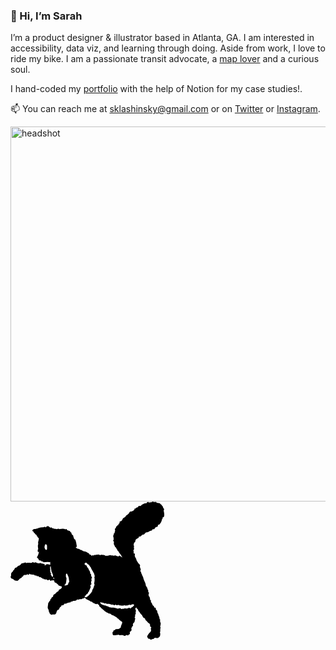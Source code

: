 ### 👋 Hi, I’m Sarah

I’m a product designer & illustrator based in Atlanta, GA. I am interested in accessibility, data viz, and learning through doing. Aside from work, I love to ride my bike. I am a passionate transit advocate, a [map lover](https://sarahlashinsky.com/storymap/) and a curious soul.

I hand-coded my [portfolio](https://sarahlashinsky.com/) with the help of Notion for my case studies!.

📫 You can reach me at sklashinsky@gmail.com or on [Twitter](https://twitter.com/SarahLashinsky) or [Instagram](https://www.instagram.com/sarahlashinsky/).

<img src="https://images.squarespace-cdn.com/content/v1/671917ee2ac0f92a90b9d47a/9c47e0fd-a1b6-4c53-b759-294a10ffe962/headshot2024.jpg" alt="headshot" width="600"/>
<svg width="246" height="221" viewBox="0 0 246 221" fill="none" xmlns="http://www.w3.org/2000/svg">
<path d="M225.354 221H224.396C223.249 220.505 222.599 218.656 220.753 219.826C220.077 218.774 219.18 217.819 218.815 216.693C218.354 215.269 219.545 214.178 220.213 213.03C220.569 212.421 221.03 211.869 221.443 211.291C221.676 210.966 221.896 210.629 222.151 210.322C222.41 210.011 222.656 209.639 222.994 209.455C224.084 208.863 224.576 207.952 224.712 206.769C224.721 206.681 225.016 206.62 225.081 206.589C224.919 205.753 224.752 205.038 224.646 204.315C224.572 203.798 224.37 202.948 224.589 202.804C226.044 201.853 224.712 200.845 224.352 200.604C222.731 199.531 223.513 198.063 223.24 196.832C222.792 196.24 222.463 195.557 222.019 194.957C221.83 194.703 221.399 194.637 221.092 194.462C220.701 194.234 220.248 194.05 219.958 193.73C219.523 193.248 219.272 192.595 218.815 192.139C218.038 191.368 217.137 190.724 216.337 189.971C216.087 189.734 215.955 189.344 215.832 189.002C215.371 187.719 215.032 186.356 213.253 186.281C212.985 186.268 212.607 185.913 212.501 185.633C212.202 184.836 212 184.043 211.064 183.674C210.858 183.591 210.902 182.96 210.774 182.605C210.625 182.189 210.915 181.655 210.076 181.427C209.43 181.256 208.942 180.428 208.432 179.854C208.028 179.394 207.694 178.872 207.325 178.377C207.039 178.066 206.991 177.514 206.688 177.194C205.708 176.156 204.601 175.266 204.188 173.768C203.99 173.049 203.493 172.182 202.883 171.866C201.859 171.336 201.657 170.491 201.349 169.597C201.288 169.422 201.041 169.312 200.883 169.172C200.778 169.365 200.541 169.606 200.589 169.746C200.853 170.513 200.527 170.924 199.859 171.222C199.627 171.328 199.429 171.512 199.218 171.656C199.407 171.963 199.499 172.318 199.706 172.41C200.602 172.813 200.844 173.391 200.396 174.268C200.347 174.364 200.338 174.539 200.396 174.618C201.279 175.823 200.317 176.603 199.939 177.124C200.202 177.97 200.558 178.557 200.505 179.109C200.453 179.674 199.925 180.178 199.732 180.752C199.495 181.44 199.051 182.338 199.301 182.842C199.644 183.53 199.446 183.898 199.152 184.362C198.59 185.247 198.361 186.067 199.394 186.803C199.534 186.904 199.622 187.228 199.578 187.416C199.31 188.643 198.787 189.861 198.774 191.088C198.761 192.231 198.357 193.077 197.614 193.721C196.744 194.47 195.896 195.101 196.01 196.416C196.028 196.609 195.637 196.841 195.4 197.09C196.129 197.625 196.322 198.33 195.795 199.049C195.347 199.662 194.754 200.166 194.174 200.766C194.314 200.981 194.49 201.248 194.644 201.481C194.143 201.638 193.712 201.779 193.159 201.958C194.174 203.054 192.666 204.767 193.967 205.38C193.686 205.818 193.479 206.502 193.022 206.782C192.24 207.264 192.157 208.666 190.856 208.408C190.856 208.706 190.847 209.004 190.86 209.297C190.904 210.165 191.159 211.098 190.922 211.882C190.795 212.316 189.845 212.504 189.265 212.802C189.151 213.148 188.936 213.429 188.677 213.661C188.347 213.955 187.978 214.209 187.591 214.507C187.407 214.139 187.262 213.841 187.108 213.534C186.66 213.626 186.282 213.762 185.895 213.775C185.232 213.797 184.753 213.823 184.278 214.546C183.997 214.971 182.767 215.116 182.134 214.897C180.855 214.459 179.726 213.595 178.25 213.775C177.705 213.841 177.142 213.692 176.589 213.718C176.193 213.736 175.806 213.876 175.415 213.963C174.98 214.034 174.264 214.003 174.075 213.674C173.702 213.026 173.403 213.091 172.774 213.227C171.469 213.516 170.121 213.617 168.785 213.784C168.086 213.871 167.383 214.003 166.684 213.985C165.951 213.963 165.221 213.779 164.202 213.626C163.204 212.307 163.261 212.312 163.354 211.475C163.411 210.936 163.261 210.375 163.209 209.827C163.072 209.792 162.941 209.757 162.804 209.718C163.103 209.424 163.424 209.157 163.688 208.837C164.057 208.386 164.641 207.917 164.676 207.426C164.751 206.357 165.291 205.801 166.214 205.88C167.124 205.954 167.396 205.477 167.695 204.854C167.862 204.508 167.862 204.149 168.547 204.276C169.233 204.403 170.011 204.044 170.762 203.899C170.969 203.965 171.267 204.175 171.5 204.118C172.709 203.825 174.277 204.289 174.87 202.598C174.928 202.436 175.27 202.265 175.472 202.274C176.408 202.313 176.452 201.647 176.545 201.012C176.615 200.508 176.567 199.969 176.729 199.505C177.34 197.791 178.034 196.109 178.658 194.4C179.062 193.296 178.54 192.437 177.485 191.771C176.848 191.368 175.538 191.636 175.719 190.61C175.226 190.264 174.91 190.036 174.585 189.822C173.46 189.086 173.223 187.14 171.724 187.443C170.99 186.676 170.52 186.01 169.892 185.572C168.574 184.656 167.168 183.858 165.801 183.008C165.467 182.798 165.16 182.509 164.799 182.382C163.758 182.018 162.325 182.031 161.723 181.322C160.599 179.99 159.434 179.249 157.712 179.35C157.575 179.359 157.426 179.223 157.29 179.148C156.455 178.688 155.66 178.114 154.776 177.79C152.83 177.076 151.318 175.753 149.75 174.495C149.666 174.43 149.618 174.329 149.534 174.259C148.647 173.514 147.755 172.773 146.871 172.02C146.713 171.888 146.63 171.669 146.467 171.542C146.001 171.174 145.193 170.898 145.101 170.46C144.907 169.549 144.261 169.281 143.629 168.944C142.583 168.383 142.192 167.402 141.823 166.377C141.682 165.982 141.506 165.334 141.256 165.29C140.14 165.088 139.753 164.085 138.971 163.419C137.934 164.475 136.739 164.195 135.574 163.743C134.283 163.248 133.021 162.67 131.672 162.096C131.47 161.737 131.286 160.878 130.802 160.65C129.919 160.229 128.86 160.181 127.876 159.975C127.546 159.498 127.129 159.121 126.65 158.862C126.11 158.569 125.367 158.516 124.967 158.109C123.785 156.913 121.856 157.145 120.784 155.8C120.432 155.357 119.866 155.064 119.593 154.586C119 153.552 118.679 153.434 117.928 154.354C117.247 155.186 116.588 155.708 115.59 154.761C114.883 156.049 113.868 156.382 112.497 156.295C111.196 156.212 109.812 156.133 108.63 156.974C108.485 157.079 108.221 157.189 108.103 157.127C107.061 156.606 106.389 156.347 105.642 157.815C105.163 158.753 103.55 158.915 102.311 159.016C101.015 159.121 99.4991 158.564 98.7258 160.251C98.6599 160.391 98.137 160.479 97.948 160.374C97.1703 159.936 96.643 160.028 96.2387 160.865C96.0718 161.211 95.7422 161.482 95.5137 161.754C94.4196 161.163 89.7355 162.582 89.239 163.41C88.6502 163.41 88.1712 163.397 87.6967 163.41C87.1342 163.428 86.5762 163.476 86.1939 163.498C85.9347 164.068 85.8336 164.716 85.4557 165.023C84.7922 165.562 83.9574 165.895 83.1005 166.368C82.2261 165.794 81.4132 165.873 81.3956 166.714C81.378 167.643 81.1056 168.151 80.1697 168.379C79.783 168.471 79.3524 168.799 79.1502 169.146C78.5746 170.114 78.1001 171.139 77.6035 172.147C77.3311 172.699 77.2564 173.334 76.3644 173.365C75.8723 173.382 75.1824 173.698 74.9451 174.092C74.3431 175.087 73.7631 176.165 73.5258 177.286C73.2754 178.474 73.0776 179.521 71.8209 180.025C71.6803 180.082 71.6496 180.362 71.5309 180.511C71.4211 180.643 71.2629 180.822 71.1223 180.822C70.1336 180.84 69.123 180.919 68.1607 180.752C67.7872 180.686 67.5675 180.787 67.2907 180.8C66.425 180.848 65.4188 181.957 64.7245 180.936C63.8985 179.722 62.1364 179.157 62.1892 177.304C62.198 176.997 61.7498 176.682 61.5257 176.362C61.3719 176.138 61.0599 175.836 61.117 175.687C61.7981 173.943 60.3129 172.743 59.8559 171.367C58.9947 168.795 60.0405 166.525 60.1723 164.133C60.2426 162.819 60.559 161.509 61.8025 160.681C61.9035 160.615 61.7673 160.251 61.8684 160.115C62.154 159.73 62.5011 159.393 62.8263 159.042C63.0548 158.801 63.3975 158.613 63.5074 158.328C63.8809 157.333 63.5469 155.975 65.0365 155.585C65.1727 155.55 65.2694 155.283 65.3441 155.107C65.6341 154.433 65.9065 153.754 66.1746 153.092C67.3873 153.355 68.3716 152.33 68.2266 151.081C68.1387 150.292 69.3647 148.373 70.0853 148.194C70.4895 148.093 70.9993 148.137 71.2849 147.9C71.8605 147.427 72.3043 146.796 72.814 146.244C73.3017 145.718 73.7456 145.131 74.3124 144.71C74.8573 144.312 75.6262 144.206 76.1315 143.777C76.6588 143.33 77.0587 142.686 77.3618 142.055C77.4893 141.792 77.23 141.345 77.1465 140.982C77.2388 141.074 77.3355 141.166 77.4278 141.258C78.5395 140.636 79.66 140.022 80.7585 139.382C82.1602 138.568 81.9624 137.139 82.0635 135.969C80.9166 135.654 79.7215 135.505 78.7152 134.992C77.8979 134.576 76.1667 134.992 76.527 133.139C76.5314 133.113 76.3952 133.069 76.3292 133.021C75.6526 132.525 74.9715 132.026 73.974 131.29C73.6621 130.939 73.0601 130.256 72.4317 129.546C72.2823 129.901 72.1637 130.195 72.0362 130.506C70.3138 129.301 69.9666 127.39 69.1845 125.607C68.2442 126.641 67.3346 127.04 66.3591 125.866C65.8846 126.207 65.4583 126.483 65.0673 126.803C64.5356 127.237 64.1006 127.312 63.7359 126.606C63.5733 126.295 63.3712 125.984 63.1207 125.747C62.1408 124.814 61.2752 124.902 60.805 126.002C60.1811 125.888 59.5395 125.769 58.8585 125.647C58.7178 125.322 58.5553 124.937 58.4322 124.648C57.3513 124.696 56.3626 124.744 55.2553 124.797C55.1894 124.718 54.9082 124.28 54.8379 124.31C53.7789 124.779 53.2472 124.1 52.6848 123.421C52.6057 123.329 52.3728 123.285 52.241 123.324C51.1732 123.622 50.7426 122.952 50.3735 122.128C49.0333 122.571 48.8092 121.099 47.8689 120.669C46.7704 121.695 45.7334 120.814 45.1973 120.1C44.3273 118.943 43.5495 119.175 42.5697 119.727C42.4291 119.543 42.3456 119.342 42.1918 119.245C41.6162 118.886 41.2383 117.799 40.4869 118.229C39.6169 118.728 39.0325 118.343 38.6194 117.891C37.6439 116.836 36.3565 117.19 35.2184 116.967C33.9881 116.726 32.7138 116.717 31.4659 116.56C31.3297 116.542 31.255 116.191 31.1231 116.021C30.7101 115.486 29.7917 115.499 29.5017 116.043C29.6336 116.305 29.7698 116.573 29.9192 116.866C29.5633 117.125 29.2601 117.348 28.9613 117.563C28.2319 117.094 27.5596 116.66 26.9136 116.244C26.3512 116.665 25.8547 117.296 25.2395 117.445C24.3167 117.664 23.2973 117.445 22.3482 117.598C21.7418 117.694 21.0124 117.992 20.6609 118.448C20.1731 119.083 19.9842 119.951 19.7337 120.569C18.9428 120.477 18.4287 120.415 17.9146 120.354C17.9761 120.731 18.0332 121.107 18.1211 121.66C14.9135 122.321 13.5337 125.322 11.1565 127C9.96574 126.878 8.731 126.764 7.50067 126.611C7.24142 126.58 6.96898 126.431 6.75807 126.264C5.90123 125.572 5.09711 124.81 4.20512 124.166C3.79208 123.868 3.19889 123.574 2.73312 123.631C1.81476 123.745 1.54232 123.215 1.182 122.597C0.843661 122.019 0.395466 121.506 0 120.967C0 120.888 0 120.81 0 120.731C0.149398 120.569 0.369119 120.433 0.430636 120.244C0.637157 119.587 0.795326 118.912 0.9623 118.242C0.988665 118.128 1.01504 118.005 1.00186 117.891C0.698669 115.552 1.22596 113.576 3.39663 112.27C3.63391 112.13 3.75695 111.779 3.89756 111.508C4.17878 110.964 4.30179 110.097 4.72362 109.917C5.96274 109.391 6.39336 108.366 6.67898 107.275C6.89868 106.447 7.37764 106.171 8.11145 105.974C8.93314 105.755 10.0712 105.65 10.4579 105.08C11.2005 103.976 11.8859 103.161 13.2789 102.819C14.1928 102.596 14.9706 101.785 15.7967 101.216C16.1042 101.005 16.4953 100.799 16.6359 100.493C17.1281 99.4325 17.8531 98.8629 19.0614 98.7972C20.0677 98.7402 21.0915 98.5869 22.0582 98.3064C22.7129 98.118 23.2841 97.6448 23.9257 97.2768C24.3123 98.4861 24.9583 98.8278 25.881 98.324C26.6544 97.9033 27.3135 97.7193 27.6738 98.2188C28.2626 98.1224 28.6273 97.9997 28.9832 98.0129C30.8243 98.083 32.6391 98.5387 34.489 97.7281C35.0075 97.5003 35.6183 96.5845 36.4663 97.3031C37.4242 98.1137 38.4041 98.3196 39.3181 97.1936C39.3576 97.1454 39.5641 97.176 39.6476 97.233C40.3111 97.7149 41.4228 97.2856 41.8447 98.3371C41.9062 98.4948 42.5433 98.4072 42.908 98.4686C43.4836 98.5649 44.0505 98.7095 44.6305 98.8015C45.0259 98.8629 45.4434 98.9505 45.8301 98.8892C46.6737 98.7621 47.9172 98.1224 48.26 98.451C48.9982 99.1608 49.8287 99.117 50.6152 99.3098C52.0037 99.6559 53.4318 99.8531 54.8291 100.112C54.6929 100.502 54.5391 100.94 54.3721 101.417C54.9829 101.785 55.5366 102.114 56.2001 102.513C56.1605 101.917 56.1341 101.509 56.121 101.251C57.9093 100.015 59.6714 100.006 61.5125 100.826C62.1013 101.089 62.7868 101.128 63.5953 101.308V96.7335C62.7868 96.843 62.1452 97.0008 61.5037 96.9964C60.6776 96.9876 59.8515 96.751 59.0298 96.7905C56.9075 96.8912 54.794 97.084 52.6848 97.2417C52.0521 95.8966 51.9466 95.8616 49.754 96.234C49.5211 94.8407 49.8814 94.8363 45.6147 94.3106C45.4302 92.0234 43.4968 90.8186 42.183 89.1974C44.134 86.5379 44.8766 83.5059 45.6411 80.141C44.9205 80.5002 44.4635 80.7325 43.8835 81.0216C43.8615 79.4706 42.8026 77.959 44.2262 76.5701C44.3009 76.5 44.3405 76.351 44.3273 76.2459C44.2043 75.1724 44.0197 74.099 43.945 73.0211C43.8703 71.9477 43.6287 70.7735 43.9582 69.8139C44.4723 68.3111 44.4196 66.909 44.1164 65.4325C44.0724 65.209 44.2262 64.9417 44.2878 64.6964C44.4811 63.9209 44.6788 63.1497 44.859 62.3742C45.0084 61.7302 45.2017 61.0817 45.2501 60.4245C45.3072 59.6796 45.2237 58.926 45.1973 58.1724C43.967 58.3652 43.6242 57.6817 43.5891 56.617C43.5891 56.4724 43.2508 56.341 43.0706 56.1964C42.8685 56.0387 42.5653 55.916 42.4862 55.7101C41.9853 54.3781 41.4931 53.068 39.9508 52.5642C39.7926 52.5116 39.6257 52.2969 39.5817 52.1304C39.34 51.1051 38.5711 50.6057 37.7274 50.1369C37.5077 50.0142 37.2529 49.7513 37.2177 49.5191C37.1386 49.0459 36.9672 48.5814 36.664 48.2003C36.1236 47.5255 35.2492 47.5912 34.8977 46.7106C34.4978 45.7028 37.8768 43.5647 37.7758 44.0686C38.8699 44.2657 40.3595 43.8451 41.4184 43.5033C42.1566 43.2667 42.9827 43.2317 43.6945 42.982C44.2438 42.7935 44.7228 42.3773 45.2764 42.2283C47.3109 41.685 49.3541 41.1856 51.4808 41.1374C52.2893 41.1198 53.2429 41.2425 53.8712 40.8701C54.9346 40.2348 55.6552 40.5853 56.6922 41.4747C57.259 40.7781 57.8039 40.1121 58.2301 39.5951C59.0826 39.5951 59.8252 39.582 60.5678 39.6039C60.8182 39.6126 61.262 39.6696 61.2884 39.7791C61.5696 40.9402 62.6725 41.0103 63.4063 41.5843C64.4477 42.3948 64.9311 42.0399 65.5462 41.3082C66.4953 41.834 66.6931 43.4814 68.2398 42.9732C68.2925 42.9557 68.3804 43.0345 68.4507 43.0696C69.4877 43.6216 70.4764 44.0686 71.7638 43.7224C72.4185 43.5428 73.2402 43.9941 73.9916 44.1299C74.2465 44.1737 74.5409 44.1869 74.7738 44.0992C75.7756 43.7356 76.7159 43.166 77.7705 44.1255C78.0298 44.3621 78.7328 44.1562 79.2205 44.0861C80.9298 43.8539 82.6303 43.534 84.3484 43.3807C84.7439 43.3456 85.3415 44.1649 85.5743 44.0466C86.5762 43.5472 86.9101 44.2307 87.3144 44.8397C88.8391 43.7881 89.6652 43.6742 90.421 45.199C90.9307 46.2242 91.313 46.2374 92.1347 46.176C92.2973 46.1629 92.4599 46.4915 92.6576 46.5835C93.0311 46.7544 93.4353 46.9866 93.8264 46.9866C94.8854 46.9822 95.6148 47.5825 95.773 48.6253C95.8081 48.8531 96.1113 49.1335 96.353 49.2167C97.0297 49.4533 97.6141 49.6593 97.5394 50.575C97.5042 51.0175 97.5526 51.6046 97.8118 51.9157C98.7917 53.0856 99.877 54.1722 100.94 55.3113C100.694 55.4515 100.413 55.6093 99.9869 55.8502C100.791 56.6214 101.657 57.3443 101.099 58.5536C101.09 58.5711 101.213 58.6412 101.27 58.6938C102.004 59.3817 102.07 60.7093 103.379 60.8626C103.489 60.8758 103.599 61.1474 103.656 61.3139C104.135 62.7335 104.732 64.1268 105.044 65.5814C105.528 67.8335 105.813 70.1294 106.174 72.3595C105.598 72.6838 105.058 72.9817 104.302 73.4067C105.532 74.2435 106.503 74.9008 107.672 75.6938C107.663 75.6938 107.984 75.5668 108.116 75.5098C108.713 75.7508 109.162 75.9436 109.623 76.11C110.045 76.2634 110.546 76.2984 110.884 76.5526C111.31 76.8724 111.605 77.3631 111.723 77.5077C112.413 77.5077 112.866 77.3763 113.173 77.5296C114.347 78.1255 115.428 78.901 116.623 79.4356C117.423 79.7948 118.363 79.8299 119.224 80.0665C119.914 80.2549 120.577 80.5222 121.439 80.8201C122.23 81.3415 123.218 81.9943 124.251 82.6778C124.356 82.6121 124.55 82.4894 124.809 82.3273C125.398 83.1072 125.973 83.874 126.549 84.6363C126.698 84.943 127.16 84.9343 127.533 85.1139C128.188 85.4294 129.049 85.5039 129.265 86.424C129.317 86.6562 129.48 86.8621 129.59 87.0768C129.818 86.9015 130.108 86.7701 130.258 86.5466C130.684 85.9113 131.062 85.6616 131.765 86.2794C132.011 86.4984 132.89 86.4941 132.964 86.3407C133.527 85.1972 134.406 85.5214 135.315 85.6397C135.702 85.6923 136.119 85.4381 136.528 85.3417C137.117 85.2015 137.701 85.0438 138.299 84.9562C139.142 84.8291 139.999 84.759 141.067 84.6363C141.607 84.9606 142.372 85.425 143.15 85.8631C143.273 85.9332 143.519 85.9551 143.611 85.8807C144.877 84.8379 146.327 85.4732 147.689 85.4469C148.686 85.4294 149.675 85.4557 150.602 86.1041C151.411 86.6693 152.417 86.9541 153.291 87.3397C153.634 86.9673 153.915 86.6606 154.069 86.4941C154.684 86.7131 155.198 87.0987 155.567 86.9892C156.424 86.7438 157.079 85.758 158.169 86.3276C158.186 86.3363 158.292 86.091 158.371 86.0778C159.061 85.9858 160.146 85.6222 160.361 85.9113C160.867 86.5773 161.152 86.3626 161.798 86.275C162.615 86.1655 163.714 85.9814 164.074 86.7219C165.669 86.5466 167.115 86.3933 168.626 86.2268C168.706 86.4984 168.719 86.6956 168.807 86.849C169.246 87.6069 172.805 88.01 173.412 87.3791C173.671 87.1119 173.926 86.8402 174.145 86.608C175.762 87.6332 177.296 88.6059 179.014 89.6969C178.32 88.4307 177.788 87.2915 177.098 86.2531C176.241 84.9649 175.341 83.6856 174.295 82.5508C173.205 81.3678 173.21 79.4093 171.469 78.6951C171.254 78.6075 171.171 78.1781 171.048 77.8977C170.872 77.5077 170.828 76.9776 170.538 76.7322C169.215 75.6237 169.268 73.468 167.444 72.7582C167.33 72.7144 167.26 72.5085 167.203 72.3639C166.966 71.7549 166.803 71.1108 166.495 70.5412C165.74 69.1479 164.9 67.8686 165.436 66.0897C165.656 65.358 165.423 64.1925 164.936 63.6098C163.771 62.2209 163.661 62.2778 165.067 61.4848C165.019 60.8407 164.957 60.2624 164.944 59.684C164.94 59.4036 165.111 59.1013 165.054 58.8384C164.777 57.4845 164.448 56.1438 164.158 54.7899C164.131 54.6716 164.246 54.4438 164.355 54.3868C165.195 53.9399 165.173 53.2126 165.094 52.4196C165.067 52.1392 165.16 51.7361 165.353 51.5696C166.434 50.6451 167.053 49.576 166.763 48.1082C166.741 47.9943 166.851 47.784 166.957 47.7314C167.831 47.2933 167.304 46.6887 167.273 46.0665C167.225 45.1552 166.561 44.2 167.572 43.2667C168.253 42.6402 168.912 41.6807 168.996 40.8131C169.075 39.9719 169.382 39.7879 169.989 39.56C170.283 39.4505 170.758 39.1964 170.753 39.0211C170.705 37.4876 171.579 37.9784 172.291 38.2675C172.515 37.4876 172.502 36.4536 172.985 36.09C174.097 35.2575 174.752 34.368 174.638 32.966C174.563 32.059 174.993 31.691 175.907 31.6691C176.378 31.6603 176.927 31.507 177.283 31.2265C177.801 30.8191 178.267 30.2889 178.592 29.7193C179.128 28.7948 179.533 27.7959 180.073 26.6611C180.104 26.6611 180.556 26.7443 180.772 26.5603C182.099 25.4036 184.05 24.8997 184.647 22.9894C184.915 22.135 185.75 22.1876 186.273 21.7758C187.367 20.9214 188.365 19.9443 189.375 18.9848C189.63 18.7438 189.766 18.3845 189.977 18.091C190.562 17.2673 190.817 16.1281 192.187 16.1018C192.908 16.0887 193.646 15.9046 194.327 15.6637C194.982 15.4358 195.575 15.0283 196.204 14.7173C196.48 14.5771 196.863 14.5508 197.052 14.3405C197.619 13.7139 198.115 13.026 198.686 12.3075C198.546 12.1979 198.295 12.0095 197.728 11.5758C198.695 11.3961 199.363 11.3085 200.004 11.1332C200.321 11.0456 200.69 10.8572 200.87 10.5987C201.696 9.41572 202.887 9.13969 204.254 9.20979C203.647 8.03119 204.856 7.84717 205.242 7.25129C205.374 7.04974 205.893 6.94459 206.174 7.01907C207.923 7.47474 208.687 7.14613 209.786 5.58195C210.177 5.02551 210.651 4.58299 211.495 4.39897C212.883 4.10103 214.189 3.4 215.533 2.87423C215.704 2.8085 215.946 2.6902 216.074 2.75592C216.917 3.19407 217.717 2.50618 217.849 2.125C218.402 0.547676 219.62 0.731702 220.797 0.644073C220.951 1.06031 221.083 1.40644 221.157 1.60361C222.129 1.4634 222.972 1.30567 223.82 1.23118C224.233 1.19613 224.725 1.4634 225.073 1.3232C225.912 0.985827 226.685 0.48634 227.582 0C227.74 0.184021 227.982 0.473196 228.28 0.828092C229.467 -0.0306704 230.917 1.89717 232.195 0.350517C233.856 2.79098 236.568 2.38788 238.496 2.78221C239.463 3.62783 240.127 4.20618 240.79 4.78453C241.256 5.19201 242.038 5.53814 242.126 6.01134C242.306 6.98402 242.724 7.31701 243.523 7.17242C243.607 9.31056 244.828 10.8134 245.918 12.1366C245.615 13.1005 245.114 13.9549 245.14 14.7917C245.18 16.0273 245.672 17.241 245.826 18.4853C245.975 19.6814 246.054 20.9126 245.958 22.1088C245.852 23.3969 245.861 24.834 244.147 25.3423C243.721 25.4693 243.066 26.2711 243.137 26.3894C244.108 28.0106 242.658 28.3392 241.84 28.9876C241.963 29.3513 242.28 29.7807 242.179 30.0611C241.753 31.2485 241.274 32.4358 240.667 33.5443C240.193 34.4162 239.533 35.1874 238.91 35.9716C238.598 36.3616 238.237 36.7997 237.802 36.9881C237.13 37.2773 236.37 37.3737 235.645 37.5534C235.777 37.641 235.904 37.733 236.036 37.8206C235.799 38.6794 235.719 39.6345 235.267 40.3619C235.034 40.7343 234.063 40.9621 233.571 40.8C232.709 40.5196 232.393 41.0541 232.015 41.4966C231.475 42.132 231.04 42.8549 230.534 43.5165C229.607 44.7301 229.018 44.8441 228.144 43.9546C227.358 44.5417 226.378 44.9755 226.589 46.1366C225.881 46.3075 225.169 46.417 224.506 46.6624C223.605 46.9997 222.731 47.4291 221.865 47.8497C221.553 47.9987 221.303 48.2616 221.004 48.4456C220.696 48.634 220.384 48.8794 220.041 48.9451C218.974 49.151 217.888 49.2737 216.812 49.449C216.68 49.4709 216.557 49.6067 216.456 49.7119C215.313 50.9168 214.175 52.1216 212.998 53.366C212.602 53.0593 212.268 52.8052 211.877 52.5028C210.581 54.3255 208.41 54.9345 207.14 56.4899C206.635 56.1351 206.319 55.9116 206.002 55.6881C205.734 56.0868 205.172 56.5644 205.251 56.8755C205.559 58.0629 204.627 58.2294 203.994 58.6456C203.735 58.8165 203.397 58.8603 203.137 59.0268C201.643 59.9907 199.851 60.81 199.816 62.8868C199.794 64.302 198.871 64.8497 198.146 65.7698C197.333 66.8039 197.219 68.4118 196.911 69.792C196.85 70.0637 197.355 70.4273 197.482 70.7866C197.623 71.1765 197.829 71.7198 197.667 72.0134C197.017 73.2008 197.517 74.283 197.75 75.4178C197.834 75.8121 197.614 76.2765 197.491 76.6972C197.232 77.591 196.01 78.2175 196.955 79.4618C197.302 79.9175 197.302 80.8858 197.074 81.4685C196.74 82.3317 196.656 82.7479 197.68 83.1116C199.165 83.6374 199.279 84.1588 198.888 85.7405C198.743 86.3363 198.783 87.0637 198.994 87.6376C199.345 88.6059 199.895 89.5041 200.369 90.4242C200.716 91.0902 201.085 91.7474 201.485 92.4835C201.415 92.6106 201.103 92.9567 201.178 93.0969C201.872 94.4157 202.619 95.7126 203.379 96.9964C203.625 97.4126 203.968 97.7763 204.276 98.1531C204.728 98.7095 205.093 99.4281 205.677 99.7655C206.451 100.212 207.76 102.53 207.255 103.284C206.525 104.37 207.097 105.146 207.514 106.075C207.931 107.004 208.169 108.016 208.472 108.997C208.489 109.05 208.388 109.129 208.362 109.199C208.098 109.952 207.839 110.71 207.69 111.153C208.287 112.134 208.894 112.87 209.188 113.712C209.412 114.356 208.656 115.241 209.909 115.692C210.269 115.823 210.186 116.971 210.454 117.594C211.179 119.272 212.29 120.783 212.615 122.637C212.708 123.154 212.848 123.666 213.028 124.157C213.472 125.349 213.938 126.532 214.43 127.702C214.817 128.617 215.291 129.494 215.656 130.414C215.946 131.145 216.126 131.916 216.372 132.718C216.372 133.148 216.197 133.765 216.408 134.195C217.014 135.452 217.77 136.64 218.486 137.849C218.591 138.029 218.921 138.164 218.917 138.309C218.851 139.658 219.312 140.78 220.182 141.805C220.402 142.064 220.353 142.577 220.375 142.975C220.402 143.483 220.208 144.075 220.411 144.478C220.731 145.122 221.303 145.644 221.742 146.187C220.709 147.677 220.564 150.524 221.698 151.773C222.981 153.184 223.122 154.967 223.341 156.575C223.5 157.728 223.913 158.043 224.572 158.297C225.49 159.239 223.565 160.317 225.191 161.417C226.25 162.135 226.545 163.954 227.235 165.251C227.533 165.811 227.876 166.596 228.364 166.753C229.436 167.095 229.493 167.928 229.761 168.716C229.845 168.957 229.937 169.299 230.121 169.382C230.868 169.711 231.655 169.952 232.441 170.232C232.565 171.463 232.204 172.791 233.435 173.654C233.861 173.952 234.388 174.259 234.581 174.688C234.827 175.236 234.726 175.928 234.88 176.528C235.131 177.501 235.236 178.662 235.851 179.341C236.335 179.876 236.449 180.305 236.559 180.914C236.691 181.62 236.827 182.404 237.235 182.956C237.965 183.951 238.29 185.234 238.312 186.207C238.343 187.613 238.611 188.533 239.762 189.248C239.81 189.278 239.81 189.383 239.832 189.449C239.542 189.607 239.248 189.769 239.12 189.839C239.309 191.101 239.424 192.214 239.661 193.305C239.753 193.726 240.338 194.08 240.338 194.47C240.346 195.605 240.324 196.779 240.043 197.87C239.678 199.29 239.037 200.635 240.25 201.971C240.368 202.098 240.241 202.611 240.07 202.813C239.221 203.812 239.125 204.767 240.14 205.691C239.788 206.081 239.494 206.401 239.182 206.743C239.731 207.308 239.885 207.803 239.441 208.583C239.134 209.131 239.019 210.138 239.323 210.612C240.215 211.996 239.138 213.302 239.41 214.616C239.424 214.673 239.34 214.748 239.305 214.818C239.059 215.335 238.813 215.852 238.567 216.373C237.908 217.035 237.064 217.701 236.128 218.178C235.57 218.463 234.854 218.608 234.225 218.56C233.162 218.485 232.116 218.174 231.053 218.043C230.829 218.016 230.464 218.275 230.328 218.498C229.761 219.436 229.023 219.927 227.88 220.054C227.01 220.15 226.18 220.628 225.332 220.934L225.354 221ZM133.663 136.609C133.298 135.286 133.32 135.303 134.23 134.142C134.436 133.879 134.625 133.323 134.489 133.113C133.219 131.132 134.34 129.196 134.489 127.237C134.59 125.87 134.581 124.494 134.546 123.123C134.511 121.909 133.514 120.569 134.994 119.793C134.696 118.869 134.41 118.089 134.195 117.291C134.054 116.765 134.151 116.139 133.909 115.679C132.942 113.834 131.888 112.038 130.86 110.224C130.301 109.238 129.502 108.314 129.216 107.253C128.561 104.844 126.496 103.371 125.477 101.229C125.442 101.15 125.27 101.141 125.16 101.093C124.097 100.659 123.007 100.269 122.572 99.0294C122.493 98.8059 122.19 98.6482 121.966 98.4861C121.597 98.2188 121.206 97.9734 120.894 97.7675C120.384 97.9866 119.76 98.1443 119.281 98.4992C118.895 98.784 118.38 99.3536 118.442 99.7041C118.609 100.637 119.259 101.352 120.204 101.676C121.399 102.088 122.199 102.714 122.357 104.125C122.48 105.212 124.075 105.593 123.983 106.903C125.569 107.096 125.059 108.27 125.042 108.958C127.081 110.973 127.735 113.273 127.599 115.622C128.254 116.029 128.755 116.336 129.251 116.643C129.146 116.673 129.04 116.708 128.935 116.739C128.988 117.502 128.926 118.299 129.128 119.018C129.379 119.903 129.831 120.739 130.24 121.576C130.697 122.51 130.108 123.013 129.511 123.539C129.344 123.688 129.181 123.846 129.018 123.999C129.972 124.954 129.972 125.844 129.511 127.084C128.931 128.644 128.491 130.287 129.62 131.868C129.704 131.982 129.489 132.486 129.291 132.591C127.784 133.411 127.287 134.835 128.28 136.276C128.834 137.082 128.364 137.393 127.959 137.862C127.823 138.02 127.608 138.213 127.617 138.379C127.713 140.246 126.096 141.451 125.784 143.159C125.565 144.338 124.036 144.758 124.022 146.121C124.018 146.52 123.737 147.024 123.425 147.287C122.713 147.887 121.716 148.229 121.171 148.934C120.432 149.889 119.822 150.901 118.736 151.537C118.574 151.633 118.565 152.43 118.71 152.514C119.272 152.834 119.945 153.223 120.542 153.18C122.282 153.044 123.359 151.664 124.629 150.678C125.266 150.183 125.776 149.53 126.356 148.965C126.712 148.614 127.129 148.321 127.459 147.948C127.771 147.598 127.981 147.16 128.276 146.791C128.522 146.485 128.873 146.257 129.093 145.937C129.721 145.013 130.31 144.057 130.925 143.094C130.855 142.774 130.543 142.235 130.697 141.924C131.207 140.903 131.927 139.987 132.472 138.979C132.753 138.458 132.832 137.827 133.079 136.99C133.096 136.977 133.395 136.793 133.681 136.613L133.663 136.609ZM156.837 168.672C158.195 168.962 159.351 169.198 160.502 169.461C160.902 169.553 161.288 169.803 161.684 169.812C162.76 169.833 163.863 169.61 164.914 169.763C166.407 169.987 167.871 170.447 169.338 170.832C170.134 171.043 170.903 171.463 171.698 171.494C172.353 171.52 173.016 171.073 173.697 170.92C174.242 170.797 174.892 170.618 175.358 170.802C176.312 171.183 177.173 171.792 178.113 172.327C178.733 171.525 179.453 171.244 180.442 171.604C180.824 171.744 181.519 171.739 181.738 171.498C182.683 170.451 183.562 170.837 184.564 171.345C184.849 171.49 185.32 171.279 185.706 171.227C185.882 171.205 186.058 171.174 186.234 171.135C186.95 170.986 187.692 170.911 188.369 170.653C188.94 170.434 189.428 170 189.696 169.829C190.39 170.302 190.904 170.815 191.52 171.012C191.854 171.117 192.412 170.745 192.772 170.464C193.33 170.035 193.752 169.426 194.327 169.019C195.123 168.458 196.45 168.646 196.603 167.174C196.639 166.837 197.39 166.574 197.869 166.236C197.684 165.68 197.478 165.04 197.276 164.431C196.727 164.484 196.221 164.519 195.72 164.589C194.978 164.698 193.875 164.576 193.563 165.01C192.609 166.333 191.796 165.509 190.869 165.18C190.592 165.08 190.21 165.194 189.903 165.281C189.463 165.408 189.05 165.632 188.615 165.772C188.061 165.947 187.416 165.96 186.95 166.258C186.286 166.688 185.794 166.889 185.403 165.908C184.041 167.367 182.903 165.965 181.576 165.842C180.776 167.599 178.913 165.987 178.069 166.67C177.226 166.508 176.681 166.359 176.123 166.311C175.617 166.263 174.914 166.543 174.624 166.298C173.346 165.215 171.922 165.237 170.643 165.903C169.83 166.328 169.545 166.087 169.066 165.614C168.451 165.005 167.871 164.703 167.137 165.592C166.588 166.258 165.406 166.087 164.856 165.465C164.681 165.268 164.377 165.093 164.123 165.08C163.279 165.031 162.431 165.08 161.583 165.045C161.302 165.031 161.02 164.882 160.748 164.777C160.401 164.641 160.067 164.484 159.72 164.348C159.298 164.181 158.876 164.019 158.445 163.875C158.16 163.778 157.857 163.651 157.567 163.66C156.793 163.686 156.024 163.857 155.255 163.827C154.618 163.8 153.757 163.774 153.414 163.384C152.918 162.823 152.478 162.806 151.903 162.915C150.497 163.182 149.262 162.88 148.133 161.978C147.882 161.776 147.355 161.697 147.056 161.815C146.366 162.087 146.023 161.956 145.505 161.382C145.206 161.049 144.31 161.241 143.686 161.202C143.712 161.706 143.536 162.416 143.8 162.679C144.674 163.533 145.628 164.379 146.705 164.944C147.75 165.491 149.183 165.211 150 166.363C150.026 166.403 150.154 166.39 150.233 166.377C151.551 166.184 152.615 166.986 153.805 167.275C154.412 167.419 155.075 167.884 155.585 167.744C156.767 167.419 156.837 168.077 156.842 168.664L156.837 168.672ZM86.3609 133.516C86.7036 133.954 86.9717 134.493 87.1255 134.462C88.637 134.169 90.3024 134.068 91.5635 133.314C92.2929 132.876 92.3412 131.338 92.7543 130.317C92.9256 129.897 93.2639 129.542 93.51 129.147C93.7077 128.832 94.0769 128.477 94.0373 128.183C93.8176 126.405 93.3299 124.639 93.2727 122.86C93.2244 121.375 92.5082 120.196 92.0907 118.877C91.8447 118.106 90.8692 117.721 91.1065 116.63C91.1856 116.275 90.2936 115.705 89.8454 115.236C89.4719 115.609 88.782 115.977 88.7732 116.354C88.7381 118.281 88.202 120.266 89.3708 122.111C89.6564 122.566 89.5861 123.289 89.5598 123.885C89.5202 124.832 89.384 125.778 89.2829 126.724C89.1994 127.548 89.1599 128.381 89.0017 129.187C88.8787 129.813 88.5228 130.392 88.4129 131.018C88.2855 131.75 88.0878 132.333 87.3276 132.653C86.998 132.788 86.7608 133.148 86.3565 133.52L86.3609 133.516ZM64.0347 115.994C64.8652 117.493 65.5462 118.772 66.2888 120.012C66.4163 120.227 66.8513 120.455 67.0666 120.398C68.1651 120.091 68.4287 119.473 68.0552 118.448C67.9102 118.054 67.9234 117.607 67.8268 117.19C67.7301 116.779 67.6246 116.367 67.462 115.981C67.1281 115.197 66.5964 114.461 66.4338 113.646C66.2273 112.629 65.9593 111.819 64.7509 111.657C65.4232 111.543 66.1306 111.639 65.5638 110.605C65.3177 110.154 65.0541 109.646 65.1464 109.002C65.2342 108.388 65.2255 107.582 64.8915 107.126C64.228 106.206 64.6059 105.457 65.0014 104.493C64.4565 104.287 63.938 104.094 63.3712 103.884V108.853C63.7051 108.774 64.039 108.699 64.373 108.62C63.3096 109.418 63.169 110.351 63.5337 111.525C63.8633 112.59 64.0259 113.703 64.3291 115.096C64.7553 114.579 64.9003 114.404 65.1288 114.128V115.924C64.8783 115.942 64.6674 115.955 64.0347 115.999V115.994ZM58.4498 71.8425C58.3971 71.3693 58.4674 70.5675 58.1906 69.9103C57.9489 69.3407 57.3337 68.5652 56.8504 68.5433C56.2132 68.5126 55.2202 68.6528 55.0093 69.6518C54.7676 70.7997 54.5567 71.9477 54.337 73.1C54.3326 73.1307 54.3765 73.1701 54.3897 73.2051C54.8687 74.5327 54.7896 76.1407 56.266 76.96C56.6878 77.1923 57.2854 77.5997 57.5754 77.4595C57.9797 77.2624 58.3707 76.6446 58.4103 76.1758C58.5201 74.8263 58.4498 73.468 58.4498 71.8425ZM70.116 124.109C70.0853 122.58 69.3251 121.721 68.3364 121.844C67.9542 123.294 69.3647 123.342 70.116 124.109Z" fill="black"></path>
</svg>

<!---
slashinsky/slashinsky is a ✨ special ✨ repository because its `README.md` (this file) appears on your GitHub profile.
You can click the Preview link to take a look at your changes.
--->
